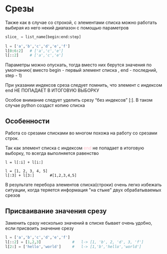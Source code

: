 # Срезы

Также как в случае со строкой, с элементами списка можно работать выбирая из него некий диапазон с помощью параметров

```python
slice_ = list_name[begin:end:step]
      
l = ['a','b','c','d','e','f']
l[0:6:2]   # ['a','c','e']
l[::2]     # ['a','c','e']
```

Параметры можно опускать, тогда вместо них берутся значения по умолчанию( вместо begin - первый элемент списка , end - последний, step - 1)

При указании индексов среза следует помнить, что элемент с индексом end НЕ ПОПАДАЕТ В ИТОГОВУЮ ВЫБОРКУ

Особое внимание следует уделить срезу “без индексов” [:]. В таком случае python создаст копию списка

## Особенности
Работа со срезами списками во многом похожа на работу со срезами строк.

Так как элемент списка с индексом <font color = "pink">end</font> не попадает в итоговую выборку, то всегда выполняется равенство

    l = l[:i] + l[i:]
    
    l = [1, 2, 3, 4, 5]
    l[:3] + l[3:]       #[1,2,3,4,5]

В результате перебора элементов списка(строки) очень легко избежать ситуации, когда теряется информация "на стыке" двух обрабатываемых срезов

## Присваивание значения срезу

Заменить сразу несколько значений в списке бывает очень удобно, если присвоить значение срезу

```python
l = ['a','b','c','d','e','f']
l[::2] = [1,2,3]              #   l-> [1, 'b', 2, 'd', 3, 'f']
l[2:] = ['hello','world']     #   l-> [1,'b','hello','world']
```
